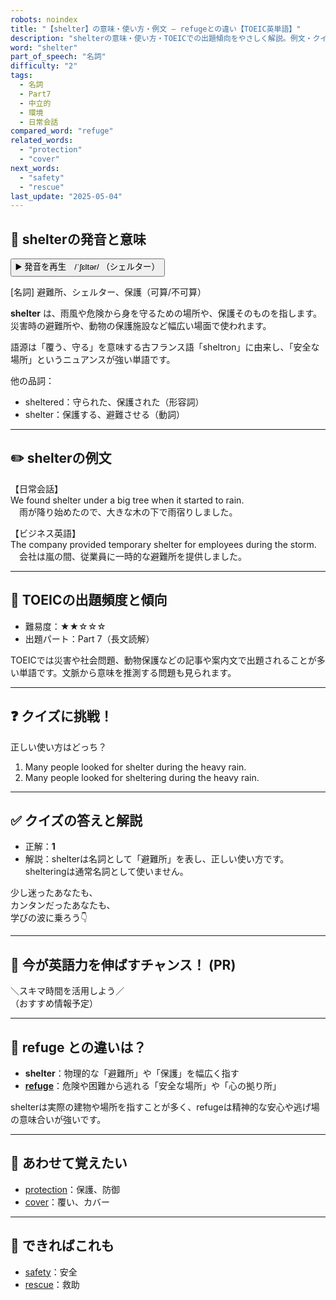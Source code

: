 ```yaml
---
robots: noindex
title: "【shelter】の意味・使い方・例文 ― refugeとの違い【TOEIC英単語】"
description: "shelterの意味・使い方・TOEICでの出題傾向をやさしく解説。例文・クイズ付きでrefugeとの違いもわかりやすく学べます。"
word: "shelter"
part_of_speech: "名詞"
difficulty: "2"
tags:
  - 名詞
  - Part7
  - 中立的
  - 環境
  - 日常会話
compared_word: "refuge"
related_words:
  - "protection"
  - "cover"
next_words:
  - "safety"
  - "rescue"
last_update: "2025-05-04"
---
```


## 🔰 shelterの発音と意味

<button class="play-audio" onclick="playTTS('shelter')">
  <span class="play-audio-main">
    ▶️ 発音を再生　/ˈʃɛltər/
  </span>
  <span class="play-audio-sub">
    （シェルター）
  </span>
</button>

[名詞] 避難所、シェルター、保護（可算/不可算）

**shelter** は、雨風や危険から身を守るための場所や、保護そのものを指します。  
災害時の避難所や、動物の保護施設など幅広い場面で使われます。

語源は「覆う、守る」を意味する古フランス語「sheltron」に由来し、「安全な場所」というニュアンスが強い単語です。

他の品詞：  
- sheltered：守られた、保護された（形容詞）
- shelter：保護する、避難させる（動詞）

---

## ✏️ shelterの例文

【日常会話】  
We found shelter under a big tree when it started to rain.  
　雨が降り始めたので、大きな木の下で雨宿りしました。

【ビジネス英語】  
The company provided temporary shelter for employees during the storm.  
　会社は嵐の間、従業員に一時的な避難所を提供しました。

---

## 🎯 TOEICの出題頻度と傾向

- 難易度：★★☆☆☆
- 出題パート：Part 7（長文読解）

TOEICでは災害や社会問題、動物保護などの記事や案内文で出題されることが多い単語です。文脈から意味を推測する問題も見られます。

---

## ❓ クイズに挑戦！

正しい使い方はどっち？

1. Many people looked for shelter during the heavy rain.  
2. Many people looked for sheltering during the heavy rain.

---

## ✅ クイズの答えと解説

- 正解：**1**
- 解説：shelterは名詞として「避難所」を表し、正しい使い方です。shelteringは通常名詞として使いません。

少し迷ったあなたも、  
カンタンだったあなたも、  
学びの波に乗ろう👇️

---

## 🚀 今が英語力を伸ばすチャンス！ (PR)

<div class="info-center">
＼スキマ時間を活用しよう／<br>  
（おすすめ情報予定）
</div>

---

## 🤔  refuge との違いは？

- **shelter**：物理的な「避難所」や「保護」を幅広く指す
- **[refuge](/word/refuge)**：危険や困難から逃れる「安全な場所」や「心の拠り所」

shelterは実際の建物や場所を指すことが多く、refugeは精神的な安心や逃げ場の意味合いが強いです。

---

## 🧩 あわせて覚えたい

- [protection](/word/protection)：保護、防御
- [cover](/word/cover)：覆い、カバー

---

## 📖 できればこれも

- [safety](/word/safety)：安全
- [rescue](/word/rescue)：救助

<!-- cvid: aid01_bid06 -->
